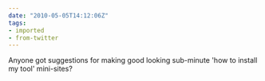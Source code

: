 ```yaml
---
date: "2010-05-05T14:12:06Z"
tags:
- imported
- from-twitter
---
```

Anyone got suggestions for making good looking sub-minute 'how to install my tool' mini-sites?
